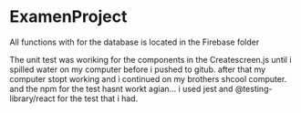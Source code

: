 # ExamenProject
 All functions with for the database is located in the Firebase folder
 
 The unit test was woriking for the components in the Createscreen.js
 until i spilled water on my computer before i pushed to gitub. after that my computer stopt working and i continued on my brothers shcool computer.
 and the npm for the test hasnt workt agian... i used jest and @testing-library/react for the test that i had.
 
